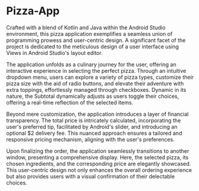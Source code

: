 # Pizza-App

Crafted with a blend of Kotlin and Java within the Android Studio environment, this pizza application exemplifies a seamless union of programming prowess and user-centric design. A significant facet of the project is dedicated to the meticulous design of a user interface using Views in Android Studio's layout editor.

The application unfolds as a culinary journey for the user, offering an interactive experience in selecting the perfect pizza. Through an intuitive dropdown menu, users can explore a variety of pizza types, customize their pizza size with the aid of radio buttons, and elevate their adventure with extra toppings, effortlessly managed through checkboxes. Dynamic in its nature, the Subtotal dynamically adjusts as users toggle their choices, offering a real-time reflection of the selected items.

Beyond mere customization, the application introduces a layer of financial transparency. The total price is intricately calculated, incorporating the user's preferred tip, facilitated by Android's slider, and introducing an optional $2 delivery fee. This nuanced approach ensures a tailored and responsive pricing mechanism, aligning with the user's preferences.

Upon finalizing the order, the application seamlessly transitions to another window, presenting a comprehensive display. Here, the selected pizza, its chosen ingredients, and the corresponding price are elegantly showcased. This user-centric design not only enhances the overall ordering experience but also provides users with a visual confirmation of their delectable choices.
